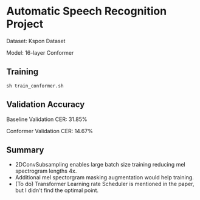 # Automatic Speech Recognition Project
Dataset: Kspon Dataset

Model: 16-layer Conformer

## Training
```shell
sh train_conformer.sh
```

## Validation Accuracy
Baseline Validation CER: 31.85%

Conformer Validation CER: 14.67%

## Summary
- 2DConvSubsampling enables large batch size training reducing mel spectrogram lengths 4x.
- Additional mel spectorgram masking augmentation would help training. 
- (To do) Transformer Learning rate Scheduler is mentioned in the paper, but I didn't find the optimal point.
